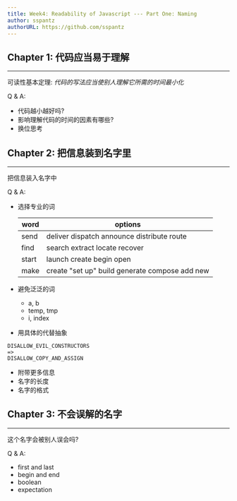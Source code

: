 ```yaml
---
title: Week4: Readability of Javascript --- Part One: Naming
author: sspantz
authorURL: https://github.com/sspantz
---
```


## Chapter 1: 代码应当易于理解

---

可读性基本定理:
*代码的写法应当使别人理解它所需的时间最小化*

Q & A:
  - 代码越小越好吗?
  - 影响理解代码的时间的因素有哪些?
  - 换位思考

<!--truncate-->

## Chapter 2: 把信息装到名字里

---

把信息装入名字中

Q & A:
  - 选择专业的词

    | word  | options                                        |
    | ----- | ---------------------------------------------- |
    | send  | deliver dispatch announce distribute route     |
    | find  | search extract locate recover                  |
    | start | launch create begin open                       |
    | make  | create "set up" build generate compose add new |

  - 避免泛泛的词
    - a, b
    - temp, tmp
    - i, index
  - 用具体的代替抽象
  ```
  DISALLOW_EVIL_CONSTRUCTORS
  =>
  DISALLOW_COPY_AND_ASSIGN
  ```
  - 附带更多信息
  - 名字的长度
  - 名字的格式

## Chapter 3: 不会误解的名字

---

这个名字会被别人误会吗?

Q & A:
  - first and last
  - begin and end
  - boolean
  - expectation



